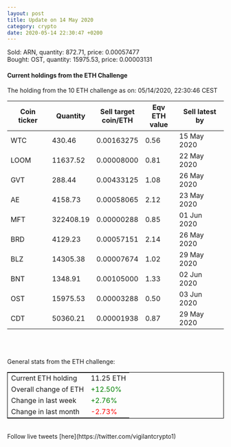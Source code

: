 ```yaml
---
layout: post
title: Update on 14 May 2020
category: crypto
date: 2020-05-14 22:30:47 +0200
---
```


Sold: ARN, quantity:       872.71, price:   0.00057477<br>Bought: OST, quantity:     15975.53, price:   0.00003131<br>

#### Current holdings from the ETH Challenge

The holding from the 10 ETH challenge as on: 05/14/2020, 22:30:46 CEST

|Coin ticker|Quantity|Sell target<br>coin/ETH|Eqv ETH<br>value|Sell latest by|
|-----------|--------|-----------|-----------|--------------|
WTC|430.46|  0.00163275|0.56|15 May 2020|
LOOM|11637.52|  0.00008000|0.81|22 May 2020|
GVT|288.44|  0.00433125|1.08|26 May 2020|
AE|4158.73|  0.00058065|2.12|23 May 2020|
MFT|322408.19|  0.00000288|0.85|01 Jun 2020|
BRD|4129.23|  0.00057151|2.14|26 May 2020|
BLZ|14305.38|  0.00007674|1.02|29 May 2020|
BNT|1348.91|  0.00105000|1.33|02 Jun 2020|
OST|15975.53|  0.00003288|0.50|03 Jun 2020|
CDT|50360.21|  0.00001938|0.87|29 May 2020|

<br>
<br>
<br>
General stats from the ETH challenge:

<table style="border:1px solid black;margin-left:auto;margin-right:auto;">
	<tbody>
	<tr>
		<td>Current ETH holding</td>
		<td>     11.25 ETH</td>
	</tr>
	<tr>
		<td>Overall change of ETH</td>
		<td><font color="green">+12.50%</font></td>
	</tr>
	<tr>
		<td>Change in last week</td>
		<td><font color="green">+2.76%</font></td>
	</tr>
	<tr>
		<td>Change in last month</td>
		<td><font color="red">-2.73%</font></td>
	</tr>
	</tbody>
</table>

<br>
Follow live tweets [here](https://twitter.com/vigilantcrypto1)
<br>
<br>
